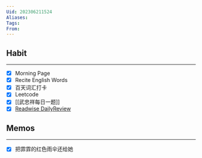 ```yaml
---
Uid: 202306211524
Aliases: 
Tags: 
From: 
---
```

## Habit
---
- [x] Morning Page
- [x] Recite English Words
- [x] 百天词汇打卡
- [x] Leetcode
- [x] [[武忠祥每日一题]]
- [x] [Readwise DailyReview](https://readwise.io/dailyreview)

## Memos
---
- [x] 把霏霏的红色雨伞还给她
